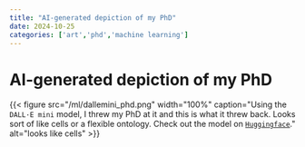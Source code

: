 ```yaml
---
title: "AI-generated depiction of my PhD"
date: 2024-10-25
categories: ['art','phd','machine learning']
---
```


# AI-generated depiction of my PhD

{{< figure src="/ml/dallemini_phd.png" width="100%" caption="Using the `DALL·E mini` model, I threw my PhD at it and this is what it threw back. Looks sort of like cells or a flexible ontology. Check out the model on [`Huggingface`](https://huggingface.co/spaces/dalle-mini/dalle-mini)." alt="looks like cells" >}}
